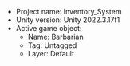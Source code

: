 <!-- UNITY CODE ASSIST INSTRUCTIONS START -->
- Project name: Inventory_System
- Unity version: Unity 2022.3.17f1
- Active game object:
  - Name: Barbarian
  - Tag: Untagged
  - Layer: Default
<!-- UNITY CODE ASSIST INSTRUCTIONS END -->